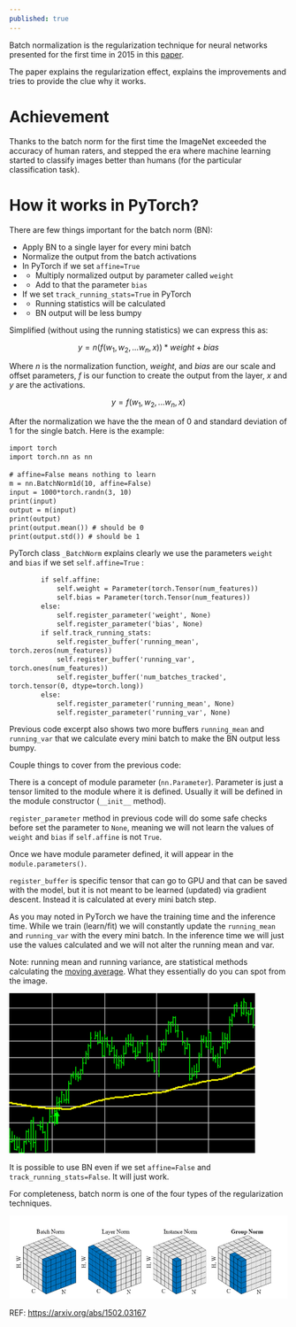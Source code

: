 ```yaml
---
published: true
---
```

Batch normalization is the regularization technique for neural networks presented for the first time in 2015 in this [paper](https://arxiv.org/abs/1502.03167).  

The paper explains the regularization effect, explains the improvements and tries to provide the clue why it works.

# Achievement

Thanks to the batch norm for the first time the ImageNet exceeded the accuracy of human raters, and stepped the era where machine learning started to classify images better than humans (for the particular classification task).


# How it works in PyTorch?

There are few things important for the batch norm (BN):

* Apply BN to a single layer for every mini batch
* Normalize the output from the batch activations
* In PyTorch if we set `affine=True`
* *  Multiply normalized output by parameter called `weight`
* * Add to that the parameter `bias`
* If we set `track_running_stats=True` in PyTorch
* * Running statistics will be calculated
* * BN output will be less bumpy 

Simplified (without using the running statistics) we can express this as:

$$y = n(f(w_1, w_2, ... w_n, x)) * weight + bias$$

Where $n$ is the normalization function, $weight$, and $bias$ are our scale and offset parameters, $f$ is our function to create the output from the layer, $x$ and $y$ are the activations.

$$y = f(w_1, w_2, ... w_n, x)$$


After the normalization we have the the mean of 0 and standard deviation of 1 for the single batch. Here is the example:

```
import torch
import torch.nn as nn

# affine=False means nothing to learn
m = nn.BatchNorm1d(10, affine=False)
input = 1000*torch.randn(3, 10)
print(input)
output = m(input)
print(output)
print(output.mean()) # should be 0
print(output.std()) # should be 1
```

PyTorch class `_BatchNorm` explains clearly we use the parameters `weight` and `bias` if we set `self.affine=True` :

```
        if self.affine:
            self.weight = Parameter(torch.Tensor(num_features))
            self.bias = Parameter(torch.Tensor(num_features))
        else:
            self.register_parameter('weight', None)
            self.register_parameter('bias', None)
        if self.track_running_stats:
            self.register_buffer('running_mean', torch.zeros(num_features))
            self.register_buffer('running_var', torch.ones(num_features))
            self.register_buffer('num_batches_tracked', torch.tensor(0, dtype=torch.long))
        else:
            self.register_parameter('running_mean', None)
            self.register_parameter('running_var', None)
```

Previous code excerpt also shows two more buffers `running_mean` and `running_var` that we calculate every mini batch to make the BN output less bumpy.

Couple things to cover from the previous code:

There is a concept of module parameter (`nn.Parameter`). Parameter is just a tensor limited to the module where it is defined. 
Usually it will be defined in the module constructor (`__init__` method).

`register_parameter` method in previous code will do some safe checks before set the parameter to `None`, meaning we will not learn the values of `weight` and `bias` if `self.affine` is not `True`.

Once we have module parameter defined, it will appear in the `module.parameters()`.

`register_buffer` is specific tensor that can go to GPU and that can be saved with the model, but it is not meant to be learned (updated) via gradient descent. Instead it is calculated at every mini batch step.

As you may noted in PyTorch we have the training time and the inference time. While we train (learn/fit) we will constantly update the `running_mean` and `running_var` with the every mini batch. In the inference time we will just use the values calculated and we will not alter the running mean and var.

Note: running mean and running variance, are statistical methods calculating the [moving average](https://en.wikipedia.org/wiki/Moving_average). What they essentially do you can spot from the image.

![IMG](/images/maverage.png)

It is possible to use BN even if we set `affine=False` and `track_running_stats=False`. It will just work.

For completeness, batch norm is one of the four types of the regularization techniques.

![IMG](/images/batch1.png)

REF: https://arxiv.org/abs/1502.03167